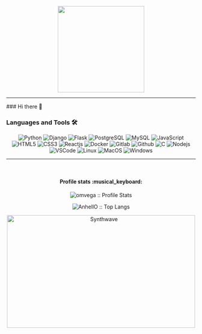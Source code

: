 <p align="center">
  <img src="https://miro.medium.com/max/2048/1*OohqW5DGh9CQS4hLY5FXzA.png" height="230"/>
</p>
<hr>
### Hi there 👋

### Languages and Tools 🛠 

<p align="center">
    <img src="http://img.shields.io/badge/-Python-3776AB?style=flat-square&logo=python&logoColor=ffffff" alt="Python" />
    <img src="https://img.shields.io/badge/-Django-0C3C26?style=flat-square&logo=django&logoColor=ffffff" alt="Django" />
    <img src="https://img.shields.io/badge/-Flask-000000?style=flat-square&logo=flask" alt="Flask" />
    <img src="https://img.shields.io/badge/-PostgreSQL-336791?style=flat-square&logo=postgresql&logoColor=FFFFFF" alt="PostgreSQL" />
    <img src="https://img.shields.io/badge/-MySQL-ffffff?style=flat-square&logo=mysql&logoColor=4479a1" alt="MySQL" />
    <img src="https://img.shields.io/badge/-JavaScript-%23F7DF1C?style=flat-square&logo=javascript&logoColor=000000&labelColor=%23F7DF1C&color=%23FFCE5A" alt="JavaScript" />
    <img src="https://img.shields.io/badge/-HTML5-%23E44D27?style=flat-square&logo=html5&logoColor=ffffff" alt="HTML5" />
    <img src="https://img.shields.io/badge/-CSS3-%231572B6?style=flat-square&logo=css3" alt="CSS3" />
    <img src="https://img.shields.io/badge/-React-61DAFB?style=flat-square&logo=react&logoColor=ffffff" alt="Reactjs" />
    <img src="https://img.shields.io/badge/-Docker-0073ec?style=flat-square&logo=docker&logoColor=ffffff" alt="Docker" />
    <img src="https://img.shields.io/badge/-GitLab-FCA121?style=flat-square&logo=gitlab" alt="Gitlab" />
    <img src="https://img.shields.io/badge/-GitHub-181717?style=flat-square&logo=github" alt="Github" />
    <img src="http://img.shields.io/badge/-C-A8B9CC?style=flat-square&logo=c&logoColor=ffffff" alt="C" />
    <img src="https://img.shields.io/badge/-Nodejs-339933?style=flat-square&logo=Node.js&logoColor=ffffff" alt="Nodejs" />
    <img src="http://img.shields.io/badge/-VS%20Code-007ACC?style=flat-square&logo=visual-studio-code&logoColor=ffffff" alt="VSCode" />
    <img src="https://img.shields.io/badge/-Linux-FFC300?style=flat-square&logo=linux&logoColor=292929" alt="Linux" />
    <img src="https://img.shields.io/badge/-MacOS-000000?style=flat-square&logo=macos" alt="MacOS" />
    <img src="http://img.shields.io/badge/-Windows-0078D6?style=flat-square&logo=windows&logoColor=ffffff" alt="Windows" />
</p>

<!-- ![Python](http://img.shields.io/badge/-Python-3776AB?style=flat-square&logo=python&logoColor=ffffff)
![Django](https://img.shields.io/badge/-Django-0C3C26?style=flat-square&logo=django&logoColor=ffffff)
![Flask](https://img.shields.io/badge/-Flask-000000?style=flat-square&logo=flask)
![PostgreSQL](https://img.shields.io/badge/-PostgreSQL-336791?style=flat-square&logo=postgresql&logoColor=FFFFFF) 
![MySQL](https://img.shields.io/badge/-MySQL-ffffff?style=flat-square&logo=mysql&logoColor=4479a1)
![JavaScript](https://img.shields.io/badge/-JavaScript-%23F7DF1C?style=flat-square&logo=javascript&logoColor=000000&labelColor=%23F7DF1C&color=%23FFCE5A)
![HTML5](https://img.shields.io/badge/-HTML5-%23E44D27?style=flat-square&logo=html5&logoColor=ffffff)
![CSS3](https://img.shields.io/badge/-CSS3-%231572B6?style=flat-square&logo=css3)
![React](https://img.shields.io/badge/-React-61DAFB?style=flat-square&logo=react&logoColor=ffffff)
![Docker](https://img.shields.io/badge/-Docker-0073ec?style=flat-square&logo=docker&logoColor=ffffff)
![GitLab](https://img.shields.io/badge/-GitLab-FCA121?style=flat-square&logo=gitlab)
![GitHub](https://img.shields.io/badge/-GitHub-181717?style=flat-square&logo=github)
![C](http://img.shields.io/badge/-C-A8B9CC?style=flat-square&logo=c&logoColor=ffffff)
![Nodejs](https://img.shields.io/badge/-Nodejs-339933?style=flat-square&logo=Node.js&logoColor=ffffff)
![VS Code](http://img.shields.io/badge/-VS%20Code-007ACC?style=flat-square&logo=visual-studio-code&logoColor=ffffff)
![Linux](https://img.shields.io/badge/-Linux-FFC300?style=flat-square&logo=linux&logoColor=292929)
![MacOS](https://img.shields.io/badge/-MacOS-000000?style=flat-square&logo=macos)
![Windows](http://img.shields.io/badge/-Windows-0078D6?style=flat-square&logo=windows&logoColor=ffffff)-->

<hr>
<br/>


<h4 align="center">Profile stats :musical_keyboard:</h4>

<p align="center"><img src="https://github-readme-stats.vercel.app/api?username=omvega&show_icons=true&theme=synthwave" alt="omvega :: Profile Stats" /></p>

<p align="center"><img src="https://github-readme-stats.vercel.app/api/top-langs/?username=omvega&langs_count=10&theme=tokyonight&layout=compact" alt="AnhellO :: Top Langs" /></p>

<!-- [![Top Langs](https://github-readme-stats.vercel.app/api/top-langs/?username=omvega&layout=compact&text_color=daf7dc&bg_color=151515)](https://github.com/anuraghazra/github-readme-stats) -->

<p align="center"><img src="https://thumbs.gfycat.com/GoodnaturedFondGaur-size_restricted.gif" alt="Synthwave" height="300" width="500"></p>
